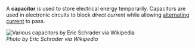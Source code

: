 A **capacitor** is used to store electrical energy temporarily. Capacitors are used in electronic circuits to block _direct current_ while allowing [alternating current](./ALTERNATING-CURRENT.md) to pass.

![Various capacitors by Eric Schrader via Wikipedia](https://upload.wikimedia.org/wikipedia/commons/thumb/b/b9/Capacitors_%287189597135%29.jpg/800px-Capacitors_%287189597135%29.jpg "Photo by Eric Shrader")  
_Photo by Eric Schrader via Wikipedia_
